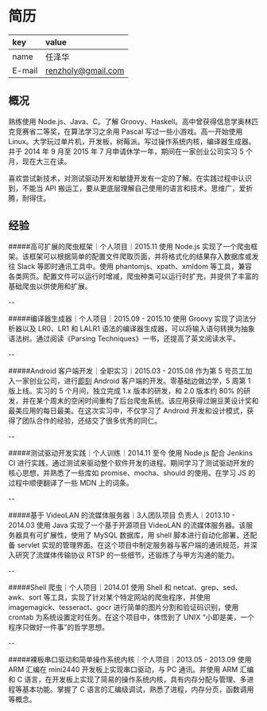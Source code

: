 简历
====
|key|value|
|:--|:--|
|name|任泽华|
|E-mail|[renzholy@gmail.com](mailto:renzholy@gmail.com)|

概况
----
熟练使用 Node.js、Java、C。了解 Groovy、Haskell。高中曾获得信息学奥林匹克竞赛省二等奖，在算法学习之余用 Pascal 写过一些小游戏。高一开始使用 Linux。大学玩过单片机，开发板，树莓派。写过操作系统内核，编译器生成器。并于 2014 年 9 月至 2015 年 7 月申请休学一年，期间在一家创业公司实习 5 个月，现在大三在读。

喜欢尝试新技术，对测试驱动开发和敏捷开发有一定的了解。在实践过程中认识到，不能当 API 搬运工，要从更底层理解自己使用的语言和技术。思维广，爱折腾，耐得住。

经验
----
#####高可扩展的爬虫框架｜个人项目｜2015.11
使用 Node.js 实现了一个爬虫框架。该框架可以根据简单的配置文件爬取页面，并将格式化的结果存入数据库或发往 Slack 等即时通讯工具中。使用 phantomjs、xpath、xmldom 等工具，兼容各类网页。配置文件可以运行时增减，爬虫种类可以运行时扩充，并提供了丰富的基础爬虫以供使用和扩展。

--

#####编译器生成器｜个人项目｜2015.09 - 2015.10
使用 Groovy 实现了词法分析器以及 LR0、LR1 和 LALR1 语法的编译器生成器，可以将输入语句转换为抽象语法树。通过阅读《Parsing Techniques》一书，还提高了英文阅读水平。

--

#####Android 客户端开发｜全职实习｜2015.03 - 2015.08
作为第 5 号员工加入一家创业公司，进行[即刻](http://jike.ruguoapp.com) Android 客户端的开发。零基础边做边学，5 周第 1 版上线。实习的 5 个月间，独立完成 1.x 版本的研发，和 2.0 版本约 80% 的研发，并在某个周末的空闲时间重构了后台爬虫系统。该应用获得过豌豆荚设计奖和最美应用的每日最美。在这次实习中，不仅学习了 Android 开发和设计模式，获得了团队合作的经验，还结交了很多优秀的同仁。

--

#####测试驱动开发实践｜个人训练｜2014.11 至今
使用 Node.js 配合 Jenkins CI 进行实践，通过测试来驱动整个软件开发的进程。期间学习了测试驱动开发的核心思想，并熟悉了一些库如 promise、mocha、should 的使用。在学习 JS 的过程中顺便翻译了一些 MDN 上的词条。

--

#####基于 VideoLAN 的流媒体服务器｜3人团队项目 负责人｜2013.10 - 2014.03
使用 Java 实现了一个基于开源项目 VideoLAN 的流媒体服务器。该服务器具有可扩展性，使用了 MySQL 数据库，用 shell 脚本进行自动化部署，还配备 servlet 实现的管理界面。在这个项目中制定服务器与客户端的通讯规范，并深入研究了流媒体传输协议 RTSP 的一些细节，还锻炼了与甲方沟通的能力。

--

#####Shell 爬虫｜个人项目｜2014.01
使用 Shell 和 netcat、grep、sed、awk、sort 等工具，实现了针对某个特定网站的爬虫程序，并使用 imagemagick、tesseract、gocr 进行简单的图片分割和验证码识别，使用 crontab 为系统设置定时任务。在这个项目中，体悟到了 UNIX “小即是美，一个程序只做好一件事”的哲学思想。

--

#####裸板串口驱动和简单操作系统内核｜个人项目｜2013.05 - 2013.09
使用 ARM 汇编在 mini2440 开发板上实现串口驱动，与 PC 通讯。并使用 ARM 汇编和 C 语言，在开发板上实现了简易的操作系统内核，具有内存分配与管理、多进程等基本功能。掌握了 C 语言的汇编级调试，熟悉了进程，内存分页，函数调用等概念。

